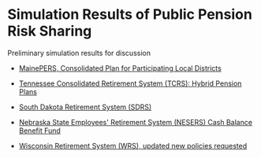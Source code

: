# Simulation Results of Public Pension Risk Sharing 

Preliminary simulation results for discussion

- [MainePERS, Consolidated Plan for Participating Local Districts](analysis_MEPERS_v(3.1).nb.html)

- [Tennessee Consolidated Retirement System (TCRS): Hybrid Pension Plans](analysis_TCRS_v(3.1).nb.html)

- [South Dakota Retirement System (SDRS)](analysis_SDRS_v(3.1).nb.html)

- [Nebraska State Employees' Retirement System (NESERS) Cash Balance Benefit Fund](analysis_NESERS_v(2.1).nb.html)

- [Wisconsin Retirement System (WRS), updated new policies requested](analysis_WRS2_v(1.0).nb.html)